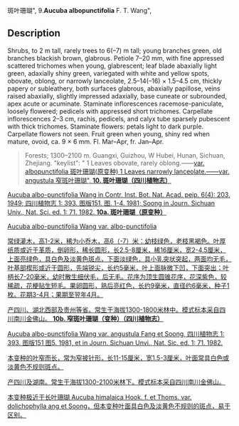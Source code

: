 斑叶珊瑚",
9.**Aucuba albopunctifolia** F. T. Wang",

## Description
Shrubs, to 2 m tall, rarely trees to 6(–7) m tall; young branches green, old branches blackish brown, glabrous. Petiole 7–20 mm, with fine appressed scattered trichomes when young, glabrescent; leaf blade abaxially light green, adaxially shiny green, variegated with white and yellow spots, obovate, oblong, or narrowly lanceolate, 2.5–14(–16) × 1.5–4.5 cm, thickly papery or subleathery, both surfaces glabrous, abaxially papillose, veins raised abaxially, slightly impressed adaxially, base cuneate or subrounded, apex acute or acuminate. Staminate inflorescences racemose-paniculate, loosely flowered; pedicels with appressed short trichomes. Carpellate inflorescences 2–3 cm, rachis, pedicels, and calyx tube sparsely pubescent with thick trichomes. Staminate flowers: petals light to dark purple. Carpellate flowers not seen. Fruit green when young, shiny red when mature, ovoid, ca. 9 × 6 mm. Fl. Mar–Apr, fr. Jan–Apr.

> Forests; 1300–2100 m. Guangxi, Guizhou, W Hubei, Hunan, Sichuan, Zhejiang.
  "keylist": "
1 Leaves obovate, rarely oblong.——<a href='/info/Aucuba albopunctifolia var. albopunctifolia?t=foc'>var. albopunctifolia 斑叶珊瑚(原变种)
1 Leaves narrowly lanceolate.——<a href='/info/Aucuba albopunctifolia var. angustula?t=foc'>var. angustula 窄斑叶珊瑚",
**10. 斑叶珊瑚（四川植物志）**

Aucuba albo-punctifolia Wang in Contr. Inst. Bot. Nat. Acad. peip. 6(4): 203. 1949; 四川植物志 1: 393. 图版151. 图. 1-4. 1981; Soong in Journ. Sichuan Univ., Nat. Sci. ed. 1: 71. 1982. 
**10a. 斑叶珊瑚（原变种）**

Aucuba albo-punctifolia Wang var. albo-punctifolia

常绿灌木，高1-2米，稀为小乔木，高6（-7）米：幼枝绿色，老枝黑褐色。叶厚纸质或近于革质，倒卵形，稀长圆形，长2.5-8厘米，稀16厘米，宽2-4.5厘米，上面亮绿色，具白色及淡黄色斑点，下面淡绿色，具小乳突状突起，两面均无毛，叶基部楔形或近于圆形，先端锐尖，长约5毫米，叶上面脉微下凹，下面突出；叶柄长7-20毫米，幼时散生细伏毛，后无毛。花序为顶生圆锥花序，花深紫色，较稀疏，花梗贴生短毛。果卵圆形，熟后亮红色，长约9毫米，直径约6毫米，种子1枚。花期3-4月；果期至翌年4月。

产四川、湖北西部及贵州等省。常生于海拔1300-1800米林中。模式标本采自四川南川金佛山。
**10b. 窄斑叶珊瑚（变种）（四川植物志）**

Aucuba albo-punctifolia Wang var. angustula Fang et Soong, 四川植物志 1: 393. 图版151 图5. 1981, et in Journ. Sichuan Unvi., Nat. Sic. ed. 1: 71. 1982.

本变种的叶窄而长，常为窄披针形，长11-15厘米，宽1.5-3厘米，叶面常具白色或淡黄色不规则斑点。

产四川及湖南。常生于海拔1300-2100米林下。模式标本采自四川南川金佛山。

本变种极近于长叶珊瑚 Aucuba himalaica Hook. f. et Thoms. var. dolichophylla ang et Soong，但本变种叶面具白色及淡黄色不规则的斑点，易于区别。
